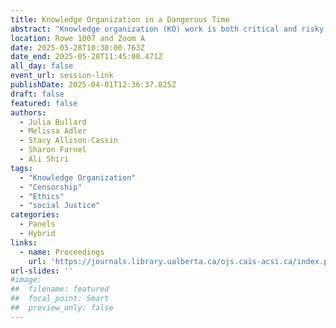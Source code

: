 ```yaml
---
title: Knowledge Organization in a Dangerous Time
abstract: "Knowledge organization (KO) work is both critical and risky in the context of rising fascism, creating tools that support both discovery and censorship. Contemporary approaches require knowing how our design work contributes to either outcome. In this panel, we will apply our collective expertise in critique and design of knowledge organization to explore ethical approaches to KO work in dangerous times."
location: Rowe 1007 and Zoom A
date: 2025-05-28T10:30:00.763Z
date_end: 2025-05-28T11:45:00.471Z
all_day: false
event_url: session-link
publishDate: 2025-04-01T12:36:37.825Z
draft: false
featured: false
authors:
  - Julia Bullard
  - Melissa Adler
  - Stacy Allison-Cassin
  - Sharon Farnel
  - Ali Shiri
tags:
  - "Knowledge Organization"
  - "Censorship" 
  - "Ethics"
  - "social Justice"
categories:
  - Panels
  - Hybrid
links:
  - name: Proceedings
    url: 'https://journals.library.ualberta.ca/ojs.cais-acsi.ca/index.php/cais-asci/article/view/1930'
url-slides: ''
#image:
##  filename: featured
##  focal_point: Smart
##  preview_only: false
---
```

